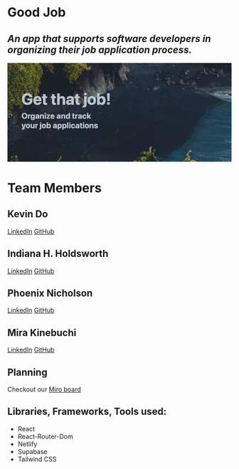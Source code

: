 # Good Job

## *An app that supports software developers in organizing their job application process.*
![GoodJob.dev Title page](./goodjob-ss.jpg)

# Team Members

## Kevin Do
[LinkedIn](https://www.linkedin.com/in/kdo/) [GitHub](https://github.com/kevindo1)

## Indiana H. Holdsworth
[LinkedIn](https://www.linkedin.com/in/h-indiana-holdsworth/) [GitHub](https://github.com/H-Indiana-Holdsworth)

## Phoenix Nicholson
[LinkedIn](https://www.linkedin.com/in/phoenix-nicholson/) [GitHub](https://github.com/phoenix-nicholson)

## Mira Kinebuchi
[LinkedIn](https://www.linkedin.com/in/mira-kinebuchi/) [GitHub](https://github.com/mira-kine)

## Planning

Checkout our [Miro board](https://miro.com/app/board/uXjVOJ2lcbg=/?invite_link_id=207778531251)

## Libraries, Frameworks, Tools used:
* React
* React-Router-Dom
* Netlify
* Supabase
* Tailwind CSS
